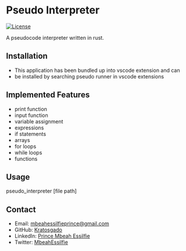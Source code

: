 # Pseudo Interpreter

[![License](https://img.shields.io/badge/license-MIT-blue.svg)](LICENSE)

A pseudocode interpreter written in rust.

## Installation

- This application has been bundled up into vscode extension and can
- be installed by searching pseudo runner in vscode extensions

## Implemented Features

- print function
- input function
- variable assignment
- expressions
- if statements
- arrays
- for loops
- while loops
- functions

## Usage

pseudo_interpreter [file path]

## Contact

- Email: [mbeahessilfieprince@gmail.com](mailto:mbeahessilfieprince@gmail.com)
- GitHub: [Kratosgado](https://github.com/Kratosgado)
- LinkedIn: [Prince Mbeah Essilfie](https://www.linkedin.com/in/prince-mbeah-essilfie-6bb0b5231)
- Twitter: [MbeahEssilfie](https://twitter.com/MbeahEssilfie)
